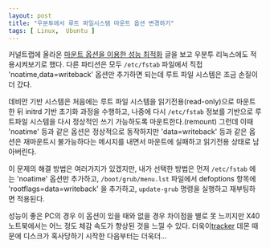 ```yaml
---
layout: post
title: "우분투에서 루트 파일시스템 마운트 옵션 변경하기"
tags: [ Linux,  Ubuntu ]
---
```


커널트랩에 올라온 [마운트 옵션을 이용한 성능 최적화](http://kerneltrap.org/node/14148) 글을 보고 우분투 리눅스에도 적용시켜보기로 했다. 다른 파티션은 모두 `/etc/fstab` 파일에서 직접 'noatime,data=writeback' 옵션만 추가하면 되는데 루트 파일 시스템은 조금 손질이 더 갔다.

데비안 기반 시스템은 처음에는 루트 파일 시스템을 읽기전용(read-only)으로 마운트한 뒤 initrd 기반 초기화 과정을 수행하고, 나중에 다시 `/etc/fstab` 정보를 기반으로 루트파일 시스템을 다시 정상적인 쓰기 가능하도록 마운트한다.(remount) 그런데 이때 'noatime' 등과 같은 옵션은 정상적으로 동작하지만 'data=writeback' 등과 같은 옵션은 재마운트시 불가능하다는 메시지를 내면서 마운트에 실패하고 읽기전용 상태로 남아버린다.

이 문제의 해결 방법은 여러가지가 있겠지만, 내가 선택한 방법은 먼저 `/etc/fstab` 에는 'noatime' 옵션만 추가하고, `/boot/grub/menu.lst` 파일에서 defoptions 항목에 'rootflags=data=writeback' 을 추가하고, `update-grub` 명령을 실행하고 재부팅하면 적용된다.

성능이 좋은 PC의 경우 이 옵션이 있을 때와 없을 경우 차이점을 별로 못 느끼지만 X40 노트북에서는 어느 정도 체감 속도가 향상된 것을 느낄 수 있다. 더욱이[tracker](http://tracker-project.org/) 데몬 때문에 디스크가 혹사당하기 시작한 다음부터는 더욱더...
